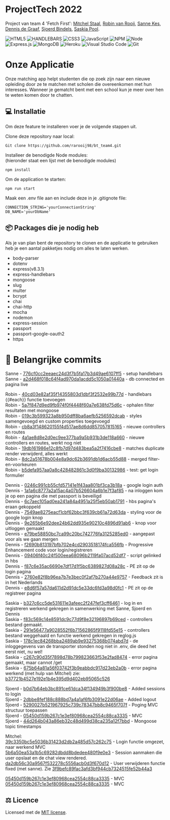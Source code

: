 # ProjectTech 2022
Project van team 4 'Fetch First': 
 <a href="https://github.com/Mitchel-DS">Mitchel Staal</a>,
 <a href="https://github.com/rarooij98">Robin van Rooij</a>,
 <a href="https://github.com/Sanne1998HvA">Sanne Kes</a>,
 <a href="https://github.com/DennisHvA">Dennis de Graaf</a>,
 <a href="https://github.com/SBindels">Sjoerd Bindels</a>,
 <a href="https://github.com/saskiapool">Saskia Pool</a>.

![HTML5](https://img.shields.io/badge/html5-%23E34F26.svg?style=for-the-badge&logo=html5&logoColor=white)
![HANDLEBARS](https://img.shields.io/badge/Handlebars.js-f0772b?style=for-the-badge&logo=handlebarsdotjs&logoColor=black)
![CSS3](https://img.shields.io/badge/css3-%231572B6.svg?style=for-the-badge&logo=css3&logoColor=white)
![JavaScript](https://img.shields.io/badge/javascript-%23323330.svg?style=for-the-badge&logo=javascript&logoColor=%23F7DF1E)
![NPM](https://img.shields.io/badge/NPM-%23000000.svg?style=for-the-badge&logo=npm&logoColor=white)
![Node](https://img.shields.io/badge/Node.js-339933?style=for-the-badge&logo=nodedotjs&logoColor=white)
![Express.js](https://img.shields.io/badge/express.js-%23404d59.svg?style=for-the-badge&logo=express&logoColor=%2361DAFB)
![MongoDB](https://img.shields.io/badge/MongoDB-%234ea94b.svg?style=for-the-badge&logo=mongodb&logoColor=white)
![Heroku](https://img.shields.io/badge/Heroku-430098?style=for-the-badge&logo=heroku&logoColor=white)
![Visual Studio Code](https://img.shields.io/badge/Visual%20Studio%20Code-0078d7.svg?style=for-the-badge&logo=visual-studio-code&logoColor=white)
![Git](https://img.shields.io/badge/git-%23F05033.svg?style=for-the-badge&logo=git&logoColor=white)

# Onze Applicatie
Onze matching app helpt studenten die op zoek zijn naar een nieuwe opleiding door ze te matchen met scholen die overeenkomen met hun interesses.
Wanneer je gematcht bent met een school kun je meer over hen te weten komen door te chatten.

## :computer: Installatie
Om deze feature te installeren voer je de volgende stappen uit.

Clone deze repository naar local: 

```
Git clone https://github.com/rarooij98/bt_team4.git
```

Installeer de benodigde Node modules: <br>
(hieronder staat een lijst met de benodigde modules)

```
npm install
```

Om de application te starten:

```
npm run start
```

Maak een .env file aan en include deze in je .gitignote file:

```
CONNECTION_STRING='yourConnectionString'
DB_NAME='yourDbName' 
```

## :package: Packages die je nodig heb
Als je van plan bent de repository te clonen en de applicatie te gebruiken heb je een aantal pakketjes nodig om alles te laten werken.

* body-parser
* dotenv
* express(v8.3.1)
* express-handlebars
* mongoose
* slug
* multer
* bcrypt
* chai
* chai-http
* mocha
* nodemon
* express-session
* passport
* passport-google-oauth2
* https

# :pushpin: Belangrijke commits

Sanne - [776cf0cc2eeaec24d3f7b5fa17b3d49ae6107ff5](https://github.com/rarooij98/bt_team4/commit/776cf0cc2eeaec24d3f7b5fa17b3d49ae6107ff5) - setup handlebars<br>
Sanne - [a2d468f018c64f4ad970da1acdd5c1050a01440a](https://github.com/rarooij98/bt_team4/commit/a2d468f018c64f4ad970da1acdd5c1050a01440a) - db connected en pagina live<br>

Robin - [40cd03e82af35f14355803d1dbf3f2532e99b77d](https://github.com/rarooij98/bt_team4/commit/40cd03e82af35f14355803d1dbf3f2532e99b77d) - handlebars {{#each}} functie toevoegen <br>
Robin - [5a7f847d9ed9fb974f0f4448f60a7e638fd75d6c](https://github.com/rarooij98/bt_team4/commit/5a7f847d9ed9fb974f0f4448f60a7e638fd75d6c) - ophalen filter resultaten met mongoose <br>
Robin - [019c3b599323a8b950dff8ba6aefb5256592dcab](https://github.com/rarooij98/bt_team4/commit/019c3b599323a8b950dff8ba6aefb5256592dcab) - styles samengevoegd en custom properties toegevoegd <br>
Robin - [cb8a3f148620155f4d517ae8d6dd857057815165](https://github.com/rarooij98/bt_team4/commit/cb8a3f148620155f4d517ae8d6dd857057815165) - nieuwe controllers en routes <br>
Robin - [4a1ae8d8e2d0ec9ee377ba9a5b931b3de118a660](https://github.com/rarooij98/bt_team4/commit/4a1ae8d8e2d0ec9ee377ba9a5b931b3de118a660) - nieuwe controllers en routes, werkt nog niet <br>
Robin - [19db161986e12c8fb7d97d483bea5a2f7416cbe8](https://github.com/rarooij98/bt_team4/commit/19db161986e12c8fb7d97d483bea5a2f7416cbe8) - matches duplicate render verwijderd, alles werkt <br>
Robin - [8dc2a51678b004e8a9dc62b3691db1d6acb55d88](https://github.com/rarooij98/bt_team4/commit/8dc2a51678b004e8a9dc62b3691db1d6acb55d88) - merged filter-en-voorkeuren <br>
Robin - [b5defa957aa0a8c428482861c3d0f9ba30132986](https://github.com/rarooij98/bt_team4/commit/b5defa957aa0a8c428482861c3d0f9ba30132986) - test: get login formulier <br>

Dennis - [0246c991cb55cfd57141e1f43aa801bf3ca3b18a](https://github.com/rarooij98/bt_team4/commit/0246c991cb55cfd57141e1f43aa801bf3ca3b18a) - google login auth <br>
Dennis - [1a1a6c8777a2a15ac4a07b526604a6b1e7f3af85](https://github.com/rarooij98/bt_team4/commit/1a1a6c8777a2a15ac4a07b526604a6b1e7f3af85) - na inloggen kom je op een pagina die met passport is beveiligd <br>
Dennis - [6c7aec105ad0ea241a84a4951a25f5eb50ab1791](https://github.com/rarooij98/bt_team4/commit/6c7aec105ad0ea241a84a4951a25f5eb50ab1791) - hbs pagina's eraan gekoppeld <br>
Dennis - [7549ae8275eacf1cbf62bbc3f639cb61a72d63da](https://github.com/rarooij98/bt_team4/commit/7549ae8275eacf1cbf62bbc3f639cb61a72d63da) - styling voor de google login knop <br>
Dennis - [9e265b6e92dee24b62dd935e90210c4896d91ab6](https://github.com/rarooij98/bt_team4/commit/9e265b6e92dee24b62dd935e90210c4896d91ab6) - knop voor uitloggen gemaakt <br>
Dennis - [e79be58850bc7ca99c20bc742776fa3125285ed0](https://github.com/rarooij98/bt_team4/commit/e79be58850bc7ca99c20bc742776fa3125285ed0) - aangepast voor als we gaan mergen <br>
Dennis - [f2690b813197bfb702e4cd2903518174fca556fb](https://github.com/rarooij98/bt_team4/commit/f2690b813197bfb702e4cd2903518174fca556fb) - Progressive Enhancement code voor login/registreren <br>
Dennis - [09406f40c24f500eea68096b2119fa07acd52df7](https://github.com/rarooij98/bt_team4/commit/09406f40c24f500eea68096b2119fa07acd52df7) - script gelinked in hbs <br>
Dennis - [f87c6e35ac6690e7df17d1f5bc6389827d08a28c](https://github.com/rarooij98/bt_team4/commit/f87c6e35ac6690e7df17d1f5bc6389827d08a28c) - PE zit op de login pagina <br>
Dennis - [2760e82f8b96ea7b7e3bec0f2af7b270a44e9757](https://github.com/rarooij98/bt_team4/commit/2760e82f8b96ea7b7e3bec0f2af7b270a44e9757) - Feedback zit is in het Nederlands <br>
Dennis - [e8d6f57a57da611d2d91dc5e33dc6fd3a98d0fc1](https://github.com/rarooij98/bt_team4/commit/e8d6f57a57da611d2d91dc5e33dc6fd3a98d0fc1) - PE zit op de registreer pagina <br>

Saskia - [b327c6cc5de531611e3afeec2f247fef3cff6461](https://github.com/rarooij98/bt_team4/commit/b327c6cc5de531611e3afeec2f247fef3cff6461) - log in en registreren werkend gekregen in samenwerking met Sanne, Sjoerd en Dennis  <br>
Saskia - [f83c569c14e8591dc9c77d9f8e32196897b69ced](https://github.com/rarooij98/bt_team4/commit/b327c6cc5de531611e3afeec2f247fef3cff6461) - controllers bestand gemaakt.   <br>
Saskia - [291e56477a9028552f6b71562865f9118fd55e15](https://github.com/rarooij98/bt_team4/commit/291e56477a9028552f6b71562865f9118fd55e15) - controllers bestand weggehaald en functie werkend gekregen in reglog.js <br>
Saskia - [178c1ec84268bba2489ab9e93275368b074abd7d](https://github.com/rarooij98/bt_team4/commit/178c1ec84268bba2489ab9e93275368b074abd7d) - de inloggegevens van de transporter stonden nog niet in .env, die deed het eerst niet, nu wel! <br>
Saskia - [c267c90d35f7898d78b799823663f53e2fad8474](https://github.com/rarooij98/bt_team4/commit/c267c90d35f7898d78b799823663f53e2fad8474) - error pagina gemaakt, maar cannot /get <br>
Saskia - [675b64a81a56f03742f3b9eabbdc917d23eb2a0b](https://github.com/rarooij98/bt_team4/commit/c267c90d35f7898d78b799823663f53e2fad8474) - error pagina werkend (met hulp van Mitchel) zie: [b37721b4527e192e1b4e395d9d402eb95065c526](https://github.com/rarooij98/bt_team4/commit/b37721b4527e192e1b4e395d9d402eb95065c526) <br>

Sjoerd - [b0d7b64eb3bc891ce61dca34f134949b3f900be8](https://github.com/rarooij98/bt_team4/commit/b0d7b64eb3bc891ce61dca34f134949b3f900be8) - Added sessions to login <br>
Sjoerd - [2dbbe8fef188c888bd7a4a1af6fb3091e22d06ae](https://github.com/rarooij98/bt_team4/commit/2dbbe8fef188c888bd7a4a1af6fb3091e22d06ae) - Added logout <br>
Sjoerd - [5290027b521967925c739c78347bb8c9465f707f](https://github.com/rarooij98/bt_team4/commit/5290027b521967925c739c78347bb8c9465f707f) - Poging MVC structuur toepassen <br>
Sjoerd - [05450d159b267c1e3ef80968cea2554c88ca3335](https://github.com/rarooij98/bt_team4/commit/05450d159b267c1e3ef80968cea2554c88ca3335) - MVC <br>
Sjoerd - [44d264b043a86eb32c48d499d38ca235a12f7bbd](https://github.com/rarooij98/bt_team4/commit/44d264b043a86eb32c48d499d38ca235a12f7bbd) - Mongoose topic timestamps <br>

Mitchel: <br>
[39c3350bc5e5036b31423d2db2a485d57c262c75](https://github.com/rarooij98/bt_team4/commit/39c3350bc5e5036b31423d2db2a485d57c262c75) - Login functie omgezet, naar werkend MVC <br>
[5b6a50ea53a1b5c69282dbdd8bdedee480f9e0e3](https://github.com/rarooij98/bt_team4/commit/5b6a50ea53a1b5c69282dbdd8bdedee480f9e0e3) - Session aanmaken die user opslaat en de chat view rendered. <br>
[da2db56c30a9567f532278c5556acb0d3f670d12](https://github.com/rarooij98/bt_team4/commit/da2db56c30a9567f532278c5556acb0d3f670d12) - User verwijderen functie fixed (met sanne). Zie [3f9befc89fac3afd3bf944cb7324515fe52b44a3](https://github.com/rarooij98/bt_team4/commit/3f9befc89fac3afd3bf944cb7324515fe52b44a3) <br>

[05450d159b267c1e3ef80968cea2554c88ca3335](https://github.com/rarooij98/bt_team4/commit/05450d159b267c1e3ef80968cea2554c88ca3335) - MVC <br>
[05450d159b267c1e3ef80968cea2554c88ca3335](https://github.com/rarooij98/bt_team4/commit/05450d159b267c1e3ef80968cea2554c88ca3335) - MVC <br>




## :balance_scale: Licence
Licensed met de <a href="https://github.com/rarooij98/bt_team4/blob/main/LICENSE">MIT license</a>. 
